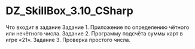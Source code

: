 # DZ_SkillBox_3.10_CSharp
 
Что входит в задание
Задание 1. Приложение по определению чётного или нечётного числа.
Задание 2. Программу подсчёта суммы карт в игре «21».
Задание 3. Проверка простого числа.
